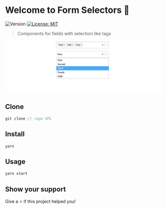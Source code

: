 # Welcome to Form Selectors 👋

![Version](https://img.shields.io/badge/version-1.0.0-blue.svg?cacheSeconds=2592000)
[![License: MIT](https://img.shields.io/badge/License-MIT-yellow.svg)](#)

> Components for fields with selection like tags

![Preview](images/imgForReadme.png)

## Clone

```js
git clone // repo UPL

```

## Install

```sh
yarn
```

## Usage

```sh
yarn start
```

## Show your support

Give a ⭐️ if this project helped you!
